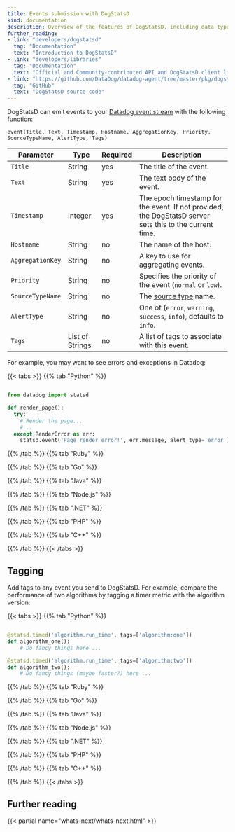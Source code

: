 ```yaml
---
title: Events submission with DogStatsD
kind: documentation
description: Overview of the features of DogStatsD, including data types and tagging.
further_reading:
- link: "developers/dogstatsd"
  tag: "Documentation"
  text: "Introduction to DogStatsD"
- link: "developers/libraries"
  tag: "Documentation"
  text: "Official and Community-contributed API and DogStatsD client libraries"
- link: "https://github.com/DataDog/datadog-agent/tree/master/pkg/dogstatsd"
  tag: "GitHub"
  text: "DogStatsD source code"
---
```


DogStatsD can emit events to your [Datadog event stream][1] with the following function:

```
event(Title, Text, Timestamp, Hostname, AggregationKey, Priority, SourceTypeName, AlertType, Tags)
```

| Parameter        | Type            | Required | Description                                                                                             |
| ---------        | ---             | -------  | --------                                                                                                |
| `Title`          | String          | yes      | The title of the event.                                                                                 |
| `Text`           | String          | yes      | The text body of the event.                                                                             |
| `Timestamp`      | Integer         | yes      | The epoch timestamp for the event. If not provided, the DogStatsD server sets this to the current time. |
| `Hostname`       | String          | no       | The name of the host.                                                                                   |
| `AggregationKey` | String          | no       | A key to use for aggregating events.                                                                    |
| `Priority`       | String          | no       | Specifies the priority of the event (`normal` or `low`).                                                |
| `SourceTypeName` | String          | no       | The [source type][2] name.                           |
| `AlertType`      | String          | no       | One of (`error`, `warning`, `success`, `info`), defaults to `info`.                                     |
| `Tags`           | List of Strings | no       | A list of tags to associate with this event.                                                            |

For example, you may want to see errors and exceptions in Datadog:


{{< tabs >}}
{{% tab "Python" %}}

```python

from datadog import statsd

def render_page():
  try:
    # Render the page...
    # ..
  except RenderError as err:
    statsd.event('Page render error!', err.message, alert_type='error')
```

{{% /tab %}}
{{% tab "Ruby" %}}

{{% /tab %}}
{{% tab "Go" %}}


{{% /tab %}}
{{% tab "Java" %}}

{{% /tab %}}
{{% tab "Node.js" %}}

{{% /tab %}}
{{% tab ".NET" %}}

{{% /tab %}}
{{% tab "PHP" %}}

{{% /tab %}}
{{% tab "C++" %}}

{{% /tab %}}
{{< /tabs >}}

## Tagging

Add tags to any event you send to DogStatsD. For example, compare the performance of two algorithms by tagging a timer metric with the algorithm version:


{{< tabs >}}
{{% tab "Python" %}}

```python

@statsd.timed('algorithm.run_time', tags=['algorithm:one'])
def algorithm_one():
    # Do fancy things here ...

@statsd.timed('algorithm.run_time', tags=['algorithm:two'])
def algorithm_two():
    # Do fancy things (maybe faster?) here ...
```

{{% /tab %}}
{{% tab "Ruby" %}}

{{% /tab %}}
{{% tab "Go" %}}


{{% /tab %}}
{{% tab "Java" %}}

{{% /tab %}}
{{% tab "Node.js" %}}

{{% /tab %}}
{{% tab ".NET" %}}

{{% /tab %}}
{{% tab "PHP" %}}

{{% /tab %}}
{{% tab "C++" %}}

{{% /tab %}}
{{< /tabs >}}

## Further reading

{{< partial name="whats-next/whats-next.html" >}}

[1]: /graphing/event_stream
[2]: /integrations/faq/list-of-api-source-attribute-value
